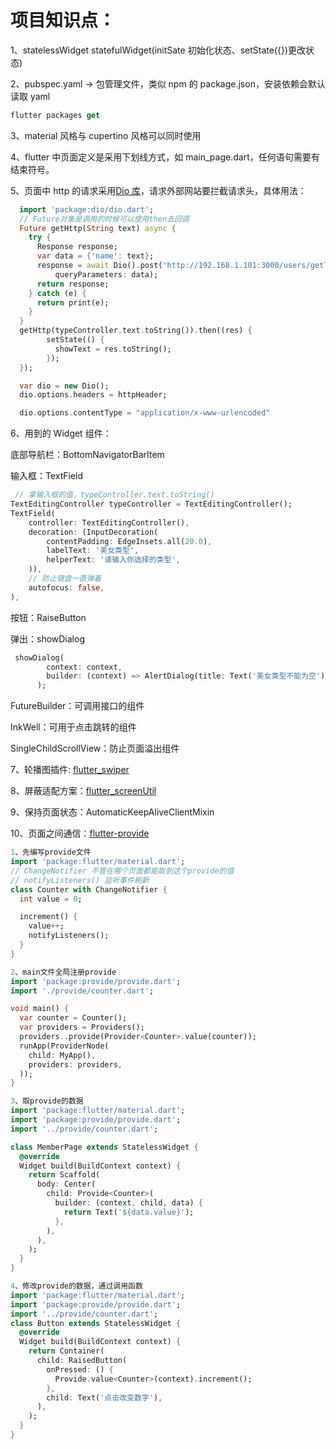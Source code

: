 # 项目知识点：

1、statelessWidget statefulWidget(initSate 初始化状态、setState({})更改状态)

2、pubspec.yaml -> 包管理文件，类似 npm 的 package.json，安装依赖会默认读取 yaml

```dart
flutter packages get
```

3、material 风格与 cupertino 风格可以同时使用

4、flutter 中页面定义是采用下划线方式，如 main_page.dart，任何语句需要有结束符号。

5、页面中 http 的请求采用[Dio 库](https://github.com/flutterchina/dio)，请求外部网站要拦截请求头，具体用法：

```dart
  import 'package:dio/dio.dart';
  // Future对象是调用的时候可以使用then去回调
  Future getHttp(String text) async {
    try {
      Response response;
      var data = {'name': text};
      response = await Dio().post('http://192.168.1.101:3000/users/getText',
          queryParameters: data);
      return response;
    } catch (e) {
      return print(e);
    }
  }
  getHttp(typeController.text.toString()).then((res) {
        setState(() {
          showText = res.toString();
        });
  });

  var dio = new Dio();
  dio.options.headers = httpHeader;

  dio.options.contentType = "application/x-www-urlencoded"
```

6、用到的 Widget 组件：

底部导航栏：BottomNavigatorBarItem

输入框：TextField

```dart
 // 拿输入框的值，typeController.text.toString()
TextEditingController typeController = TextEditingController();
TextField(
    controller: TextEditingController(),
    decoration: (InputDecoration(
        contentPadding: EdgeInsets.all(20.0),
        labelText: '美女类型',
        helperText: '请输入你选择的类型',
    )),
    // 防止键盘一直弹着
    autofocus: false,
),
```

按钮：RaiseButton

弹出：showDialog

```dart
 showDialog(
        context: context,
        builder: (context) => AlertDialog(title: Text('美女类型不能为空')),
      );
```

FutureBuilder：可调用接口的组件

InkWell：可用于点击跳转的组件

SingleChildScrollView：防止页面溢出组件

7、轮播图插件: [flutter_swiper](https://github.com/best-flutter/flutter_swiper/blob/master/README-ZH.md)

8、屏蔽适配方案：[flutter_screenUtil](https://github.com/OpenFlutter/flutter_screenutil/blob/master/README_CN.md)

9、保持页面状态：AutomaticKeepAliveClientMixin

10、页面之间通信：[flutter-provide](https://github.com/google/flutter-provide)

```dart
1、先编写provide文件
import 'package:flutter/material.dart';
// ChangeNotifier 不管在哪个页面都能取到这个provide的值
// notifyListeners() 监听事件刷新
class Counter with ChangeNotifier {
  int value = 0;

  increment() {
    value++;
    notifyListeners();
  }
}

2、main文件全局注册provide
import 'package:provide/provide.dart';
import './provide/counter.dart';

void main() {
  var counter = Counter();
  var providers = Providers();
  providers..provide(Provider<Counter>.value(counter));
  runApp(ProviderNode(
    child: MyApp(),
    providers: providers,
  ));
}

3、取provide的数据
import 'package:flutter/material.dart';
import 'package:provide/provide.dart';
import '../provide/counter.dart';

class MemberPage extends StatelessWidget {
  @override
  Widget build(BuildContext context) {
    return Scaffold(
      body: Center(
        child: Provide<Counter>(
          builder: (context, child, data) {
            return Text('${data.value}');
          },
        ),
      ),
    );
  }
}

4、修改provide的数据，通过调用函数
import 'package:flutter/material.dart';
import 'package:provide/provide.dart';
import '../provide/counter.dart';
class Button extends StatelessWidget {
  @override
  Widget build(BuildContext context) {
    return Container(
      child: RaisedButton(
        onPressed: () {
          Provide.value<Counter>(context).increment();
        },
        child: Text('点击改变数字'),
      ),
    );
  }
}
```
